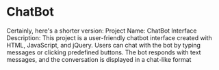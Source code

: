 # ChatBot
 Certainly, here's a shorter version:  Project Name: ChatBot Interface  Description:  This project is a user-friendly chatbot interface created with HTML, JavaScript, and jQuery. Users can chat with the bot by typing messages or clicking predefined buttons. The bot responds with text messages, and the conversation is displayed in a chat-like format
